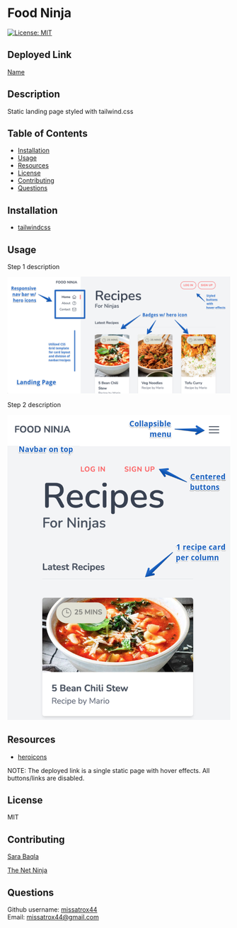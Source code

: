 # Food Ninja

[![License: MIT](https://img.shields.io/badge/License-MIT-yellow.svg)](https://opensource.org/licenses/MIT)

## Deployed Link
[Name](LinkGoesHere.com)

## Description
Static landing page styled with tailwind.css

## Table of Contents
- [Installation](#Installation)  
- [Usage](#Usage)
- [Resources](#resources)
- [License](#License)
- [Contributing](#contributing)
- [Questions](#Questions)

## Installation
- [tailwindcss](https://tailwindcss.com/)


## Usage
Step 1 description

![Step-1](./public/img/step-1.png)

Step 2 description

![Step-2](./public/img/step-2.png)


## Resources 
- [heroicons](https://heroicons.com/)



NOTE: The deployed link is a single static page with hover effects. All buttons/links are disabled.

## License
MIT

## Contributing
[Sara Baqla](https://github.com/missatrox44) 

[The Net Ninja](https://netninja.dev/)

## Questions
Github username: [missatrox44](https://github.com/missatrox44) <br>
Email: missatrox44@gmail.com